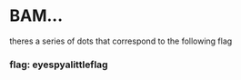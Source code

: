 # BAM...

theres a series of dots that correspond to the following flag

### flag: eyespyalittleflag 
